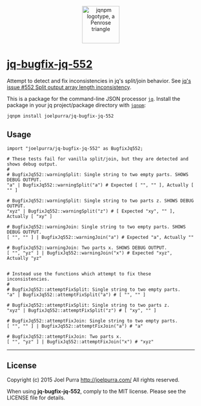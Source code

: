<p align="center">
  <img src="https://rawgit.com/joelpurra/jqnpm/master/resources/logotype/penrose-triangle.svg" alt="jqnpm logotype, a Penrose triangle" width="100" />
</p>

# [jq-bugfix-jq-552](https://github.com/joelpurra/jq-bugfix-jq-552)

Attempt to detect and fix inconsistencies in jq's split/join behavior. See [jq's issue #552 Split output array length inconsistency](https://github.com/stedolan/jq/issues/552).

This is a package for the command-line JSON processor [`jq`](https://stedolan.github.io/jq/). Install the package in your jq project/package directory with [`jqnpm`](https://github.com/joelpurra/jqnpm):

```bash
jqnpm install joelpurra/jq-bugfix-jq-552
```



## Usage


```jq
import "joelpurra/jq-bugfix-jq-552" as BugfixJq552;

# These tests fail for vanilla split/join, but they are detected and shows debug output.
#
# BugfixJq552::warningSplit: Single string to two empty parts. SHOWS DEBUG OUTPUT.
"a" | BugfixJq552::warningSplit("a") # Expected [ "", "" ], Actually [ "" ]

# BugfixJq552::warningSplit: Single string to two parts z. SHOWS DEBUG OUTPUT.
"xyz" | BugfixJq552::warningSplit("z") # [ Expected "xy", "" ], Actually [ "xy" ]

# BugfixJq552::warningJoin: Single string to two empty parts. SHOWS DEBUG OUTPUT.
[ "", "" ] | BugfixJq552::warningJoin("a") # Expected "a", Actually ""

# BugfixJq552::warningJoin: Two parts x. SHOWS DEBUG OUTPUT.
[ "", "yz" ] | BugfixJq552::warningJoin("x") # Expected "xyz", Actually "yz"


# Instead use the functions which attempt to fix these inconsistencies.
#
# BugfixJq552::attemptFixSplit: Single string to two empty parts.
"a" | BugfixJq552::attemptFixSplit("a") # [ "", "" ]

# BugfixJq552::attemptFixSplit: Single string to two parts z.
"xyz" | BugfixJq552::attemptFixSplit("z") # [ "xy", "" ]

# BugfixJq552::attemptFixJoin: Single string to two empty parts.
[ "", "" ] | BugfixJq552::attemptFixJoin("a") # "a"

# BugfixJq552::attemptFixJoin: Two parts x.
[ "", "yz" ] | BugfixJq552::attemptFixJoin("x") # "xyz"
```



---

## License
Copyright (c) 2015 Joel Purra <http://joelpurra.com/>
All rights reserved.

When using **jq-bugfix-jq-552**, comply to the MIT license. Please see the LICENSE file for details.
